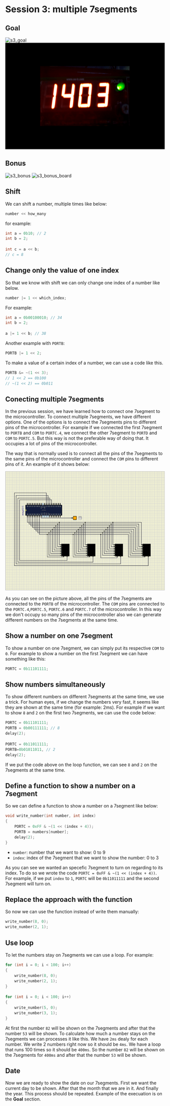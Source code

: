 # Session 3: multiple 7segments

## Goal

![s3_goal](figures/s3_goal.gif)
![s3_goal_board](figures/s3_goal_board.gif)

## Bonus

![s3_bonus](figures/s3_bonus.gif)
![s3_bonus_board](figures/s3_bonus_board.gif)

## Shift

We can shift a number, multiple times like below:

```c
number << how_many
```

for example:

```c
int a = 0b10; // 2
int b = 2;

int c = a << b; 
// c = 8

```

## Change only the value of one index

So that we know with shift we can only change one index
of a number like below.

```c
number |= 1 << which_index;
```

For example:

```c
int a = 0b00100010; // 34
int b = 2;

a |= 1 << b; // 38
```

Another example with `PORTB`:

```c
PORTB |= 1 << 2;
```

To make a value of a certain index of a number,
we can use a code like this.

```c
PORTB &= ~(1 << 3);
// 1 << 2 == 0b100
// ~(1 << 2) == 0b011
```

## Conecting multiple 7segments

In the previous session, we have learned how to connect one 7segment to the
microcontroller.
To connect multiple 7segments, we have different options.
One of the options is to connect the 7segments pins to different pins of the
microcontroller.
For example if we connected the first 7segment to `PORTB` and `COM` to `PORTC.4`,
we connect the other 7segment to `PORTD` and `COM` to `PORTC.5`.
But this way is not the preferable way of doing that.
It occupies a lot of pins of the microcontroller.

The way that is normally used is to connect all the pins of the 7segments to the
same pins of the microcontroller and connect the `COM` pins to different pins of
it.
An example of it shows below:

![s3_multiple_7segment](figures/s3_multiple_7segment.png)

As you can see on the picture above, all the pins of the 7segments are connected
to the `PORTB` of the microcontroller.
The `COM` pins are connected to the `PORTC.4`,`PORTC.5`, `PORTC.6` and `PORTC.7` of the microcontroller.
In this way we don't occupy so many pins of the microcontroller also we can generate different
numbers on the 7segments at the same time.

## Show a number on one 7segment

To show a number on one 7segment, we can simply put its respective `COM` to `0`.
For example to show a number on the first 7segment we can have something like this:

```c
PORTC = 0b11101111;
```

## Show numbers simultaneously

To show different numbers on different 7segments at the same time, we use a trick.
For human eyes, if we change the numbers very fast, it seems like they are shown at the same time (for example: 2ms).
For example if we want to show `8` and `2` on the first two 7segments, we can use the code below:

```c
PORTC = 0b11101111;
PORTB = 0b00111111; // 8
delay(2);

PORTC = 0b11011111;
PORTB=0b01011011, // 2
delay(2);
```

If we put the code above on the loop function, we can see `8` and `2` on the 7segments at the same time.

## Define a function to show a number on a 7segment

So we can define a function to show a number on a 7segment like below:

```c
void write_number(int number, int index)
{
    PORTC = 0xFF & ~(1 << (index + 4));
    PORTB = numbers[number];
    delay(2);
}
```

* `number`: number that we want to show: 0 to 9
* `index`: index of the 7segment that we want to show the number: 0 to 3

As you can see we wanted an specefic 7segment to turn on regarding to its index.
To do so we wrote the code `PORTC = 0xFF & ~(1 << (index + 4))`.
For example, if we put `index` to `1`, `PORTC` will be `0b11011111` and the second 7segment will turn on.

## Replace the approach with the function

So now we can use the function instead of write them manually:

```c
write_number(8, 0);
write_number(2, 1);
```

## Use loop

To let the numbers stay on 7segments we can use a loop.
For example:

```c
for (int i = 0; i < 100; i++)
{
    write_number(8, 0);
    write_number(2, 1);
}

for (int i = 0; i < 100; i++)
{
    write_number(5, 0);
    write_number(3, 1);
}
```

At first the number `82` will be shown on the 7segments and after that the number `53` will be shown.
To calculate how much a number stays on the 7segments we can processes it like this.
We have `2ms` dealy for each number.
We write 2 numbers right now so it should be `4ms`.
We have a loop that runs 100 times so it should be `400ms`.
So the number `82` will be shown on the 7segments for `400ms` and after that the number `53` will be shown.

## Date

Now we are ready to show the date on our 7segments.
First we want the current day to be shown.
After that the month that we are in it.
And finally the year.
This process should be repeated.
Example of the execuation is on the **Goal** section.
